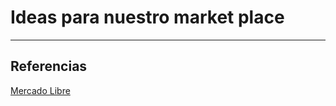 # Ideas para nuestro market place
---
## Referencias
[MercadoLibre]:https://mercadolibre.com.ar
[Mercado Libre][MercadoLibre]

